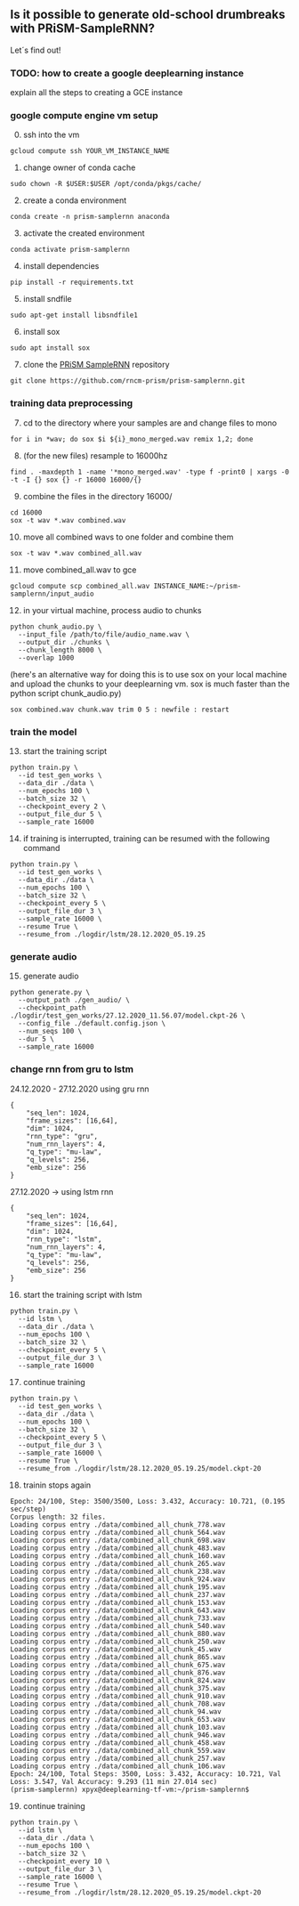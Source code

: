 ## Is it possible to generate old-school drumbreaks with PRiSM-SampleRNN? 

Let´s find out!

### TODO: how to create a google deeplearning instance

explain all the steps to creating a GCE instance


### google compute engine vm setup

0. ssh into the vm
```
gcloud compute ssh YOUR_VM_INSTANCE_NAME
```

1. change owner of conda cache
```
sudo chown -R $USER:$USER /opt/conda/pkgs/cache/
```

2. create a conda environment
```
conda create -n prism-samplernn anaconda
```

3. activate the created environment
```
conda activate prism-samplernn
```

4. install dependencies
```
pip install -r requirements.txt
```

5. install sndfile
```
sudo apt-get install libsndfile1
```

6. install sox
```
sudo apt install sox
```

7. clone the <a href="https://github.com/rncm-prism/prism-samplernn">PRiSM SampleRNN</a> repository
```
git clone https://github.com/rncm-prism/prism-samplernn.git
```


### training data preprocessing

7. cd to the directory where your samples are and change files to mono
```
for i in *wav; do sox $i ${i}_mono_merged.wav remix 1,2; done
```

8. (for the new files) resample to 16000hz
```
find . -maxdepth 1 -name '*mono_merged.wav' -type f -print0 | xargs -0 -t -I {} sox {} -r 16000 16000/{}
```

9. combine the files in the directory 16000/
```
cd 16000
sox -t wav *.wav combined.wav
```

10. move all combined wavs to one folder and combine them
```
sox -t wav *.wav combined_all.wav
```

11. move combined_all.wav to gce
```
gcloud compute scp combined_all.wav INSTANCE_NAME:~/prism-samplernn/input_audio
```

12. in your virtual machine, process audio to chunks
```
python chunk_audio.py \
  --input_file /path/to/file/audio_name.wav \
  --output_dir ./chunks \
  --chunk_length 8000 \
  --overlap 1000
```

(here's an alternative way for doing this is to use sox on your local machine and upload the chunks to your deeplearning vm. sox is much faster than the python script chunk_audio.py)
```
sox combined.wav chunk.wav trim 0 5 : newfile : restart
```


### train the model

13. start the training script
```
python train.py \
  --id test_gen_works \
  --data_dir ./data \
  --num_epochs 100 \
  --batch_size 32 \
  --checkpoint_every 2 \
  --output_file_dur 5 \
  --sample_rate 16000
```

14. if training is interrupted, training can be resumed with the following command
```
python train.py \
  --id test_gen_works \
  --data_dir ./data \
  --num_epochs 100 \
  --batch_size 32 \
  --checkpoint_every 5 \
  --output_file_dur 3 \
  --sample_rate 16000 \
  --resume True \
  --resume_from ./logdir/lstm/28.12.2020_05.19.25
```


### generate audio

15. generate audio
```
python generate.py \
  --output_path ./gen_audio/ \
  --checkpoint_path ./logdir/test_gen_works/27.12.2020_11.56.07/model.ckpt-26 \
  --config_file ./default.config.json \
  --num_seqs 100 \
  --dur 5 \
  --sample_rate 16000
```


### change rnn from gru to lstm

24.12.2020 - 27.12.2020 using gru rnn
```
{
    "seq_len": 1024,
    "frame_sizes": [16,64],
    "dim": 1024,
    "rnn_type": "gru",
    "num_rnn_layers": 4,
    "q_type": "mu-law",
    "q_levels": 256,
    "emb_size": 256
}
```
27.12.2020 -> using lstm rnn
```
{
    "seq_len": 1024,
    "frame_sizes": [16,64],
    "dim": 1024,
    "rnn_type": "lstm",
    "num_rnn_layers": 4,
    "q_type": "mu-law",
    "q_levels": 256,
    "emb_size": 256
}
```

16. start the training script with lstm
```
python train.py \
  --id lstm \
  --data_dir ./data \
  --num_epochs 100 \
  --batch_size 32 \
  --checkpoint_every 5 \
  --output_file_dur 3 \
  --sample_rate 16000
```

17. continue training
```
python train.py \
  --id test_gen_works \
  --data_dir ./data \
  --num_epochs 100 \
  --batch_size 32 \
  --checkpoint_every 5 \
  --output_file_dur 3 \
  --sample_rate 16000 \
  --resume True \
  --resume_from ./logdir/lstm/28.12.2020_05.19.25/model.ckpt-20
```

18. trainin stops again
```
Epoch: 24/100, Step: 3500/3500, Loss: 3.432, Accuracy: 10.721, (0.195 sec/step)
Corpus length: 32 files.
Loading corpus entry ./data/combined_all_chunk_778.wav
Loading corpus entry ./data/combined_all_chunk_564.wav
Loading corpus entry ./data/combined_all_chunk_698.wav
Loading corpus entry ./data/combined_all_chunk_483.wav
Loading corpus entry ./data/combined_all_chunk_160.wav
Loading corpus entry ./data/combined_all_chunk_265.wav
Loading corpus entry ./data/combined_all_chunk_238.wav
Loading corpus entry ./data/combined_all_chunk_924.wav
Loading corpus entry ./data/combined_all_chunk_195.wav
Loading corpus entry ./data/combined_all_chunk_237.wav
Loading corpus entry ./data/combined_all_chunk_153.wav
Loading corpus entry ./data/combined_all_chunk_643.wav
Loading corpus entry ./data/combined_all_chunk_733.wav
Loading corpus entry ./data/combined_all_chunk_540.wav
Loading corpus entry ./data/combined_all_chunk_880.wav
Loading corpus entry ./data/combined_all_chunk_250.wav
Loading corpus entry ./data/combined_all_chunk_45.wav
Loading corpus entry ./data/combined_all_chunk_865.wav
Loading corpus entry ./data/combined_all_chunk_675.wav
Loading corpus entry ./data/combined_all_chunk_876.wav
Loading corpus entry ./data/combined_all_chunk_824.wav
Loading corpus entry ./data/combined_all_chunk_375.wav
Loading corpus entry ./data/combined_all_chunk_910.wav
Loading corpus entry ./data/combined_all_chunk_708.wav
Loading corpus entry ./data/combined_all_chunk_94.wav
Loading corpus entry ./data/combined_all_chunk_653.wav
Loading corpus entry ./data/combined_all_chunk_103.wav
Loading corpus entry ./data/combined_all_chunk_946.wav
Loading corpus entry ./data/combined_all_chunk_458.wav
Loading corpus entry ./data/combined_all_chunk_559.wav
Loading corpus entry ./data/combined_all_chunk_257.wav
Loading corpus entry ./data/combined_all_chunk_106.wav
Epoch: 24/100, Total Steps: 3500, Loss: 3.432, Accuracy: 10.721, Val Loss: 3.547, Val Accuracy: 9.293 (11 min 27.014 sec)
(prism-samplernn) xpyx@deeplearning-tf-vm:~/prism-samplernn$
```

19. continue training
```
python train.py \
  --id lstm \
  --data_dir ./data \
  --num_epochs 100 \
  --batch_size 32 \
  --checkpoint_every 10 \
  --output_file_dur 3 \
  --sample_rate 16000 \
  --resume True \
  --resume_from ./logdir/lstm/28.12.2020_05.19.25/model.ckpt-20
```
